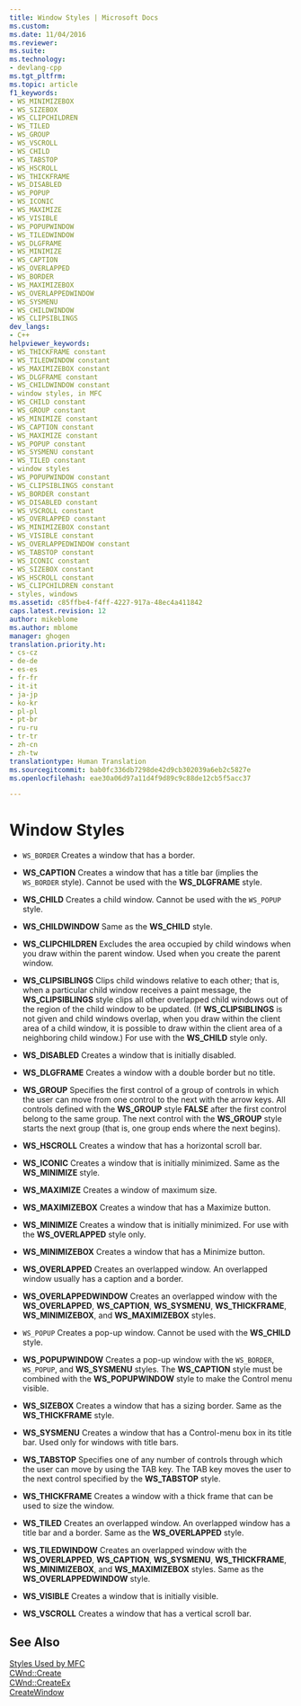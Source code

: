```yaml
---
title: Window Styles | Microsoft Docs
ms.custom: 
ms.date: 11/04/2016
ms.reviewer: 
ms.suite: 
ms.technology:
- devlang-cpp
ms.tgt_pltfrm: 
ms.topic: article
f1_keywords:
- WS_MINIMIZEBOX
- WS_SIZEBOX
- WS_CLIPCHILDREN
- WS_TILED
- WS_GROUP
- WS_VSCROLL
- WS_CHILD
- WS_TABSTOP
- WS_HSCROLL
- WS_THICKFRAME
- WS_DISABLED
- WS_POPUP
- WS_ICONIC
- WS_MAXIMIZE
- WS_VISIBLE
- WS_POPUPWINDOW
- WS_TILEDWINDOW
- WS_DLGFRAME
- WS_MINIMIZE
- WS_CAPTION
- WS_OVERLAPPED
- WS_BORDER
- WS_MAXIMIZEBOX
- WS_OVERLAPPEDWINDOW
- WS_SYSMENU
- WS_CHILDWINDOW
- WS_CLIPSIBLINGS
dev_langs:
- C++
helpviewer_keywords:
- WS_THICKFRAME constant
- WS_TILEDWINDOW constant
- WS_MAXIMIZEBOX constant
- WS_DLGFRAME constant
- WS_CHILDWINDOW constant
- window styles, in MFC
- WS_CHILD constant
- WS_GROUP constant
- WS_MINIMIZE constant
- WS_CAPTION constant
- WS_MAXIMIZE constant
- WS_POPUP constant
- WS_SYSMENU constant
- WS_TILED constant
- window styles
- WS_POPUPWINDOW constant
- WS_CLIPSIBLINGS constant
- WS_BORDER constant
- WS_DISABLED constant
- WS_VSCROLL constant
- WS_OVERLAPPED constant
- WS_MINIMIZEBOX constant
- WS_VISIBLE constant
- WS_OVERLAPPEDWINDOW constant
- WS_TABSTOP constant
- WS_ICONIC constant
- WS_SIZEBOX constant
- WS_HSCROLL constant
- WS_CLIPCHILDREN constant
- styles, windows
ms.assetid: c85ffbe4-f4ff-4227-917a-48ec4a411842
caps.latest.revision: 12
author: mikeblome
ms.author: mblome
manager: ghogen
translation.priority.ht:
- cs-cz
- de-de
- es-es
- fr-fr
- it-it
- ja-jp
- ko-kr
- pl-pl
- pt-br
- ru-ru
- tr-tr
- zh-cn
- zh-tw
translationtype: Human Translation
ms.sourcegitcommit: bab0fc336db7298de42d9cb302039a6eb2c5827e
ms.openlocfilehash: eae30a06d97a11d4f9d89c9c88de12cb5f5acc37

---
```

# Window Styles
-   `WS_BORDER` Creates a window that has a border.  
  
-   **WS_CAPTION** Creates a window that has a title bar (implies the `WS_BORDER` style). Cannot be used with the **WS_DLGFRAME** style.  
  
-   **WS_CHILD** Creates a child window. Cannot be used with the `WS_POPUP` style.  
  
-   **WS_CHILDWINDOW** Same as the **WS_CHILD** style.  
  
-   **WS_CLIPCHILDREN** Excludes the area occupied by child windows when you draw within the parent window. Used when you create the parent window.  
  
-   **WS_CLIPSIBLINGS** Clips child windows relative to each other; that is, when a particular child window receives a paint message, the **WS_CLIPSIBLINGS** style clips all other overlapped child windows out of the region of the child window to be updated. (If **WS_CLIPSIBLINGS** is not given and child windows overlap, when you draw within the client area of a child window, it is possible to draw within the client area of a neighboring child window.) For use with the **WS_CHILD** style only.  
  
-   **WS_DISABLED** Creates a window that is initially disabled.  
  
-   **WS_DLGFRAME** Creates a window with a double border but no title.  
  
-   **WS_GROUP** Specifies the first control of a group of controls in which the user can move from one control to the next with the arrow keys. All controls defined with the **WS_GROUP** style **FALSE** after the first control belong to the same group. The next control with the **WS_GROUP** style starts the next group (that is, one group ends where the next begins).  
  
-   **WS_HSCROLL** Creates a window that has a horizontal scroll bar.  
  
-   **WS_ICONIC** Creates a window that is initially minimized. Same as the **WS_MINIMIZE** style.  
  
-   **WS_MAXIMIZE** Creates a window of maximum size.  
  
-   **WS_MAXIMIZEBOX** Creates a window that has a Maximize button.  
  
-   **WS_MINIMIZE** Creates a window that is initially minimized. For use with the **WS_OVERLAPPED** style only.  
  
-   **WS_MINIMIZEBOX** Creates a window that has a Minimize button.  
  
-   **WS_OVERLAPPED** Creates an overlapped window. An overlapped window usually has a caption and a border.  
  
-   **WS_OVERLAPPEDWINDOW** Creates an overlapped window with the **WS_OVERLAPPED**, **WS_CAPTION**, **WS_SYSMENU**, **WS_THICKFRAME**, **WS_MINIMIZEBOX**, and **WS_MAXIMIZEBOX** styles.  
  
-   `WS_POPUP` Creates a pop-up window. Cannot be used with the **WS_CHILD** style.  
  
-   **WS_POPUPWINDOW** Creates a pop-up window with the `WS_BORDER`, `WS_POPUP`, and **WS_SYSMENU** styles. The **WS_CAPTION** style must be combined with the **WS_POPUPWINDOW** style to make the Control menu visible.  
  
-   **WS_SIZEBOX** Creates a window that has a sizing border. Same as the **WS_THICKFRAME** style.  
  
-   **WS_SYSMENU** Creates a window that has a Control-menu box in its title bar. Used only for windows with title bars.  
  
-   **WS_TABSTOP** Specifies one of any number of controls through which the user can move by using the TAB key. The TAB key moves the user to the next control specified by the **WS_TABSTOP** style.  
  
-   **WS_THICKFRAME** Creates a window with a thick frame that can be used to size the window.  
  
-   **WS_TILED** Creates an overlapped window. An overlapped window has a title bar and a border. Same as the **WS_OVERLAPPED** style.  
  
-   **WS_TILEDWINDOW** Creates an overlapped window with the **WS_OVERLAPPED**, **WS_CAPTION**, **WS_SYSMENU**, **WS_THICKFRAME**, **WS_MINIMIZEBOX**, and **WS_MAXIMIZEBOX** styles. Same as the **WS_OVERLAPPEDWINDOW** style.  
  
-   **WS_VISIBLE** Creates a window that is initially visible.  
  
-   **WS_VSCROLL** Creates a window that has a vertical scroll bar.  
  
## See Also  
 [Styles Used by MFC](../../mfc/reference/styles-used-by-mfc.md)   
 [CWnd::Create](../../mfc/reference/cwnd-class.md#cwnd__create)   
 [CWnd::CreateEx](../../mfc/reference/cwnd-class.md#cwnd__createex)   
 [CreateWindow](http://msdn.microsoft.com/library/windows/desktop/ms632679)




<!--HONumber=Jan17_HO1-->


